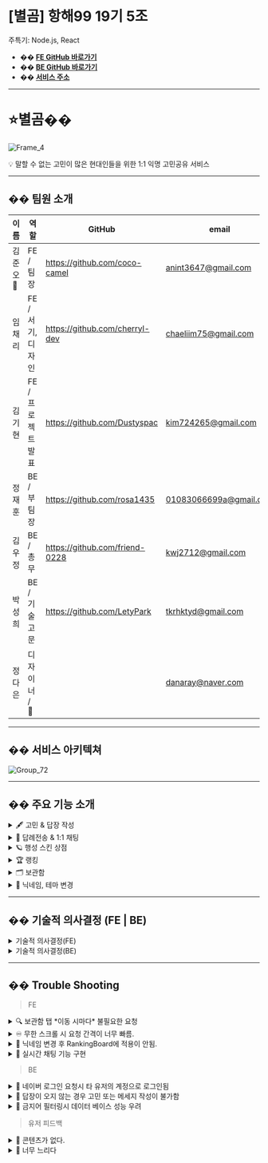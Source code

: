 # [별곰] 항해99 19기 5조 

주특기: Node.js, React

- **�� [FE GitHub 바로가기](https://github.com/BYEOL-GOM/FP-FRONT)**
- **�� [BE GitHub 바로가기](https://github.com/BYEOL-GOM/FP-BACK)** <br/>
- **�� [서비스 주소](https://byeolgom.com/login)**

---

# **⭐️별곰��**

![Frame_4](https://github.com/BYEOL-GOM/FP-FRONT/assets/157693710/31abc8ef-8002-4760-a916-5ff6bf73f8aa)

<aside>
💡 말할 수 없는 고민이 많은 현대인들을 위한 1:1 익명 고민공유 서비스

</aside>


---

## **��** 팀원 소개

| 이름 | 역할 | GitHub | email |
| --- | --- | --- | --- |
| 김준오 👑 | FE / 팀장 | https://github.com/coco-camel | anint3647@gmail.com  |
| 임채리 | FE / 서기, 디자인 | https://github.com/cherryl-dev | chaeliim75@gmail.com |
| 김기현 | FE / 프로젝트 발표 | https://github.com/Dustyspac | kim724265@gmail.com |
| 정재훈 | BE / 부팀장 | https://github.com/rosa1435 | 01083066699a@gmail.com  |
| 김우정 | BE / 총무 | https://github.com/friend-0228 | kwj2712@gmail.com |
| 박성희 | BE / 기술고문 | https://github.com/LetyPark | tkrhktyd@gmail.com |
| 정다은 | 디자이너 / 🎨 || danaray@naver.com |

---

## �� 서비스 아키텍쳐

![Group_72](https://github.com/BYEOL-GOM/FP-FRONT/assets/157693710/c129b50e-8469-4526-bc57-a839d3f4d754)

---

## **��** 주요 기능 소개

<details>
  
<summary>🖋️ 고민 & 답장 작성</summary>
    
![0_고민작성](https://github.com/BYEOL-GOM/FP-FRONT/assets/157693710/ae690d1d-8e7f-4c49-a039-ca8919696033)

  <aside>
    
  💡 메인 하단의 우주선 모양을 클릭
  
  </aside>
  
  <aside>
    
  🖋️ 내 고민을 작성
  
  > 페이지 상단 중앙의 로켓 클릭으로 로켓의 모양 지정 가능
  > 
  
  > 하단 색상변경 아이콘으로 보낼 때의 텍스트 색상 지정 가능
  > 
  </aside>
  
  <aside>
    
  👆 전송하기 버튼 클릭
  
  </aside>
  
  <aside>
    
  ✅ 고민 작성 성공!
  
  </aside>
    
</details>

<details>
  
<summary> 🚀 답례전송 & 1:1 채팅</summary>
    
![0_답례전송](https://github.com/BYEOL-GOM/FP-FRONT/assets/157693710/70725600-fc8a-45f6-ab31-f2a9a0d77bc3)

  <aside>
    
  💡 행성 주변의 우주선 클릭
  
  </aside>
  
  <aside>
    
  🖋️ 하단의 입력창 선택 후, 답변 작성
  
  </aside>
  
  <aside>
    
  👆 이때, 온 답변에 답례를 보내고 싶다면 하단의 답례 전송 버튼 선택
  
  > 나의 고민에서 시작된 우주선만 답례 전송 가능
  > 
  
  > 답례 전송 시, 1:1 채팅 요청을 원한다면 [ 답례와 함께 1:1 채팅 요청 ] 선택
  > 
  </aside>
  
  <aside>
  ✅ 답변 및 답례 전송 성공!
  
  </aside>
    
</details>

<details>
  
<summary>🪐 행성 스킨 상점</summary>
    
![0_상점](https://github.com/BYEOL-GOM/FP-FRONT/assets/157693710/8a8e4e44-f8a4-4f0d-a770-b5414ab7dfad)

  <aside>
    
  💡 메인의 상점 버튼 클릭
  
  </aside>
  
  <aside>
    
  👆 내가 가진 별(답례)의 갯수 확인 후, 구매하고 싶은 행성 종류 선택
  
  </aside>
  
  <aside>
    
  ✅ 조건이 만족한다면, 구매 성공!
  
  > 이때, 구매한 행성을 적용하고 싶다면 한 번 더 클릭해 행성 적용
  > 
  </aside>
    
</details>

<details>
  
<summary>🏆 랭킹</summary>
    
![0_랭킹](https://github.com/BYEOL-GOM/FP-FRONT/assets/157693710/4d00f927-2948-4440-a31d-b21b3d4e9732)

  
  <aside>
    
  💡 메인의 랭킹 아이콘 클릭
  
  </aside>
  
  <aside>
    
  ✅ 랭킹 정보 확인
  
  > 주황색 강조색으로 내 순위 확인 가능
  > 
  </aside>
    
</details>

<details>
  
<summary>🗂️ 보관함</summary>
    
  
![0_보관함](https://github.com/BYEOL-GOM/FP-FRONT/assets/157693710/980e5338-a392-4281-910d-26a71ee97338)

<aside>
  
💡 메인의 보관함 탭 클릭 

</aside>
  
  <aside>
    
  👆 조회하고 싶은 로켓 혹은 나에게 온 로켓 내역 클릭
  
  </aside>
  
  <aside>
    
  ✅ 로켓의 상세 정보 확인
  
  > 답례 여부, 답장 여부, 삭제 여부 확인 가능
  > 
  </aside>
    
</details>

<details>
  
<summary>📝 닉네임, 테마 변경</summary>
    
 ![0_테마변경](https://github.com/BYEOL-GOM/FP-FRONT/assets/157693710/065cf1ab-fb05-4e09-8c08-68cd8522f9e5)
  
  <aside>
    
  💡 메인에서 설정탭 클릭
  
  </aside>
  
  <aside>
    
  👆 닉네임 변경이라면 닉네임 탭 클릭
  
  </aside>
  
  <aside>
    
  🌟 모드 변경이라면 테마변경 토글 클릭
  
  </aside>
  
  <aside>
    
  ✅ 닉네임 혹은 테마변경 완료!
  
  </aside>
    
</details>


---

## **��** 기술적 의사결정 (FE | BE)

<details>
  
<summary>기술적 의사결정(FE)</summary>
    
  | 사용 기술 | 채택 이유 |
  | --- | --- |
  | Vite | - CRA보다 빠른 빌드를 위해 채택 |
  | TypeScript | - 정적 타이핑 언어로 개발 프로세스 초기에 오류를 포착하여 코드 안전성에 도움이 됨 <br/> - 데이터 구조와 인터페이스를 명확하게 정의하여 가독성 향상<br/> - 코드의 유지, 관리가 용이 |
  | Zustand | - 허들이 낮아 쉽게 사용이 가능함<br/>- redux devtools를 사용할 수 있어 디버깅에 용이<br/>- 특정 라이브러리에 엮이지 않음 |  
  | React-Query (Tanstack-Query) | - data fetching, caching, server state 등을 활용하여 핵심 로직에 집중이 가능<br/>- API 호출을 여러 번 하지 않도록 만들어 주어, 코드의 효율성 증가 |
  | Axios | - 자바스크립트의 fetch에 비해 지원하는 기능이 다양함<br/> - response timeout 처리 방법이 존재하는 등 장점이 많음 |
  | Styled-component | - 유니크한 이름으로 CSS 설정을 가능하게 해 줌<br/> - 중복되는 class 관리에 용이, 컴포넌트는 재사용성이 증가 |
  | React-router-dom | - SPA 방식의 React 환경에서 페이지를 나눠 줌 |
  | Eslint / Prettier  -  @typescript | - 코드 컨벤션을 일정한 기준에 맞추어 작성할 수 있도록 스타일을 지정<br/> - 코드의 퀄리티가 보장됨 |
  | lodash | - throttle(쓰로틀)과 debounce(디바운스)와 같은 함수를 제공 |
  | three.js | - UI상의 3D 효과를 표현하기 위해 사용 |

</details>

<details>
  
<summary>기술적 의사결정(BE)</summary>
    
  | 사용 기술 | 채택 이유 |
  | --- | --- |
  | Social Login
  (카카오, 네이버) | - 사용자의 정보 노출을 최소화 <br/> - 무분별한 계정 가입을 방지 |
  | MySQL & Prisma | - MySQL은 안정성과 성능이 뛰어남<br/> - prisma ORM을 조합하여 DB 상호작용을 단순화 + 보안 강화 |
  | GitHub Actions | - GitHub 통합이 용이<br/> - 빠른 배포가 가능함 |
  | Winston | - 서버가 종료되면 쌓여있던 로그가 삭제되는 이슈 해결<br/> - 로그를 외부 파일에 저장해서 관리하기 위해 사용 |
  | Docker | - 팀원 및 서버와 개발 환경을 쉽게 동기화할 수 있음 |
  | PM2 | - 간단한 설정으로 무중단 배포 구현이 가능 |
  | Sentry | - 실시간 오류 모니터링을 통해 빠른 대응이 가능 |
  | WebSocket | - WebSocket 프로토콜은 정보를 동시에 송수신할 수 있어서 전이중 양방향 통신이 가능<br/> - 정보 교환이 빨라 지속적으로 업데이트 되는 정보를 수신해야 하는 채팅 기능에 적합 |
  | prettier | - 코드 컨벤션을 일정한 기준에 맞추어 작성할 수 있도록 스타일을 지정<br/> - 코드의 퀄리티가 보장됨 |

</details>

---

## **�� Trouble Shooting**


> FE
> 
<details>

<summary>🔍 보관함 탭 *이동 시마다* 불필요한 요청</summary>
    
  **문제점**
  
  - 보관함 탭 클릭 시 반복 요청.. 불필요한 요청이라 생각함.
  
  **원인**
  
  - 탭 클릭 시마다 api를 요청하게 되어있음
  
  **해결**
  
  - 무한 스크롤 부분을 tanstack-query를 이용해 탭마다 쿼리키를 지정,
  - staleTime과 gcTime을 설정해 데이터를 일정 시간 유지할 수 있도록 함
  - 데이터의 변경이 있을 경우 쿼리 무효화를 통해 불러올 수 있도록 변경
  
  ```jsx
    const {
      data: pastContent,
      fetchNextPage,
      hasNextPage,
      isPending,
    } = useInfiniteQuery({
      queryKey: ['worries', whoseContent],
      queryFn: ({ pageParam = 1 }) => getPastContent(pageParam),
      initialPageParam: 1,
      getNextPageParam: (lastPage) => {
        if (lastPage.result.length === 0) {
          return undefined;
        }
        return lastPage.isLast ? undefined : lastPage.nextPage;
      },
      retry: 1,
      staleTime: 1000 * 60,
      gcTime: 1000 * 60,
    });
  ```

</details>

<details>
  
<summary>♾ 무한 스크롤 시 요청 간격이 너무 빠름.</summary>
    
  **문제점**
  
  - 무한 스크롤에서 휠을 빠르게 내릴 경우 짧은 시간 내에 많은 요청이 발생
  - 너무 빠르다는 생각이 들어서 제한을 두어야 함
  
  **원인**
  
  - 무한 스크롤을 구현한 부분에서 IntersectionObserver의
  - *인뷰* div = ref가 빠르게 지속적으로 닿을 때마다 요청
  
  **해결**
  
  - 시간적인 제한을 걸어두면 어떨까 생각.
  - Throttle, Debounce 기법을 찾았고
  - ,Throttle => 일정 시간 동안 요청이 한 번만 수행되도록.
  - Debounce => 요청이 들어오고 일정 시간을 기다린 후 요청을 수행
  - Throttle 기법을 선택.
  - 이를 편하게 사용할 수 있는 lodash 라이브러리를 채택함.
      
      ```jsx
      import _ from 'lodash';
        const handleLoadMore = useMemo(
          () =>
            _.throttle(() => {
              if (hasNextPage) {
                fetchNextPage();
              }
            }, 500),
          [hasNextPage, fetchNextPage],
        );
      ```
        
</details>

<details>
  
<summary>👤 닉네임 변경 후 RankingBoard에 적용이 안됨.</summary>
    
  **문제점**
  
  - 닉네임을 변경하고 랭킹을 확인했을 때 바로 적용이 안 됨
  
  **원인**
  
  - RankingBoard의 query 설정에 staleTime이 20초로 설정되어 있었음
  
  **해결**
  
  - 닉네임이 변경되는 상태를 query로 관리
  - 닉네임 변경 쿼리가 실행될때 invalidateQueries로 랭킹보드의 query를 무효화
  
  ```jsx
  // 닉네임 변경 query
    const { data: currentNickname, isLoading: isFetchingNickname } = useQuery({
      queryKey: ['currentNickname'],
      queryFn: getUserName,
    });
    
    
  // 닉네임 변경 시 ranking query 무효화
      mutation.mutate(nickname, {
        onSuccess: () => {
          queryClient.invalidateQueries({ queryKey: ['rankings'] });
          openStateModal('닉네임이 성공적으로 변경되었어요!');
          navigate('/mypage');
        },
      });
    };
  ```
    
</details>

<details>
  
<summary> 💬 실시간 채팅 기능 구현 </summary>
    
  **문제점**
  
  - socket을 사용해 이전 채팅 내용을 가져올 많은 로딩 시간 소요 및 중복 채팅 노출
  
  **원인**
  
  - socket.on을 통해 가져온 데이터들이 한 번에 전송되어 로딩 발생 & 룸접속 유저에게 
  모두 보여지는 것이 원인. 그래서 API를 통해 이전 내용은 서버로부터 직접 전달받았으나,
  socket의 실시간 채팅과 겹쳐버리는 문제가 새롭게 발생
  
  **해결**
  
  - 기존 내역 메세지 + socket.on으로 전달받은 메세지를 통합 후, 
  chatId를 바탕으로 중복 메세지를 제거하고 업데이트 되는 방향으로 수정
  
  ```jsx
  useEffect(() => {
      if (chatMessages) {
        const formattedPastMessages = chatMessages.pages.flatMap(
          (page) => page.formattedPastMessages,
        );
        setRoomMessages((prevMessages) => {
          const uniqueMessages = formattedPastMessages.filter((msg) =>
            prevMessages.every((prevMsg) => prevMsg.chatId !== msg.chatId),
          );
          return [...prevMessages, ...uniqueMessages];
        });
      }
    }, [chatMessages]);
  ```
 </details>


> BE

<details>

<summary>👀 네이버 로그인 요청시 타 유저의 계정으로 로그인됨</summary>
    
  **문제점**
  
  - 네이버 로그인을 시도하면 본인의 계정이 아닌 다른 사람의 계정으로 로그인됨
  
  **원인**
  
  - 로그인에 필요한 유저 정보를 받아오는 과정에서 고유 회원 번호를 잘못 할당하는 것이 원인.
  
  **해결**
  
  - 유저 테이블에 유저 회원번호를 체크하는 칼럼을 추가하여 해당유저의 정보가 있는지 없는지 판단하여 유저정보가 없으면 유저정보를 생성하고 유저정보가 있으면 바로 토큰 발급
  
  ```jsx
  
          const findUser = await prisma.users.findFirst({
              where: { userCheckId: user.id.toString() },
          });
  
          if (!findUser) {
              const lastUser = await prisma.users.count();
              const createUser = await prisma.users.create({
                  data: {
                      userCheckId: user.id.toString(),
                      nickname: `고민의 늪에 빠진 곰 ${lastUser + 1}`,
                      email: user.email,
                  },
              });
  
  ```
    
 </details>

<details>
  
<summary>💬 답장이 오지 않는 경우 고민 또는 메세지 작성이 불가함</summary>
  
  **문제점**
  
  - 고민 로켓을 모두 소진했는데 어떠한 답장도 오지 않을 경우 사용자는 더 이상 메세지를 작성할 수 없음
  
  **원인**
  
  - 고민 로켓 회복은 답례를 받거나, 내가 보낸 고민이 상대방에 의해 삭제 되었을 경우에만 가능
  - 답변이 없는 상황에 고민 로켓이 회복되는 조건 부재
  
  **해결**
  
  - node-cron 라이브러리를 사용하여 마지막 대화 기준 12시간 이상 답장 메세지가 오지 않으면 매일 밤 자정 12시에 해당 메세지가 소프트 삭제되고 고민 작성 로켓과 답변 작성 카운트 수가 회복되는 것으로 해결
  
  ```jsx
  // 매일 자정에 스케줄러 실행
  cron.schedule('0 0 * * *', async () => {
      console.log('매일 자정에 오래된 고민 삭제 작업을 시작합니다.');
      try {
          await deleteOldMessages();
          console.log('오래된 고민 삭제 작업이 성공적으로 완료되었습니다.');
      } catch (error) {
          console.error('오래된 고민 삭제 작업 중 오류가 발생했습니다:', error);
      }
  });
  
  // # 생성된후 12시간 동안 답변이 없는 고민 or 12시간동안 답장이 오지 않는 메세지 조회
  export const findOldMessages = async (prismaClient) => {
      const twentyFourHoursAgo = new Date(new Date().getTime() - 12 * 60 * 60 * 1000);
  
      return await prismaClient.worries.findMany({
          where: {
              OR: [
                  {
                      // 답변이 없고 createdAt이 12시간 이상된 경우
                      createdAt: { lt: twentyFourHoursAgo },
                      comments: { none: {} },
                  },
                  {
                      // 답변이 있고 updatedAt이 12시간 이상된 경우
                      updatedAt: { lt: twentyFourHoursAgo },
                      comments: { some: {} },
                  },
              ],
              deletedAt: null,
          },
          select: { worryId: true },
      });
  };
  
  // # worryId에 해당하는 comments 모두 소프트 삭제
  export const deleteAllCommentsForWorry = async (worryId, prismaClient) => {
      await prismaClient.comments.updateMany({
          where: { worryId },
          data: { deletedAt: new Date() },
      });
  };
  
  // # worryId에 해당하는 고민 메세지 삭제
  export const deleteSelectedWorry = async (worryId, prismaClient) => {
      await prismaClient.worries.updateMany({
          where: { worryId },
          data: { deletedAt: new Date() },
      });
  };
  
  // # 사용자 카운트 업데이트
  export const updateUserCounts = async (worryAuthorId, commentAuthorId, prismaClient) => {
      // 고민 작성자의 remainingWorries 증가
      await prismaClient.users.updateMany({
          where: { userId: worryAuthorId, remainingWorries: { lt: 5 } },
          data: { remainingWorries: { increment: 1 } },
      });
      // 답변 작성자의 remainigAnswers 증가
      await prismaClient.users.updateMany({
          where: { userId: commentAuthorId, remainingAnswers: { lt: 5 } },
          data: { remainingAnswers: { increment: 1 } },
      });
  };
  ```
    
</details>

<details>
<summary>🤬 금지어 필터링시 데이터 베이스 성능 우려</summary>
    
  **문제점**
  
  - 고민/답장 메세지 작성 API 호출시 금지어 필터링 검사를 위해 데이터베이스 접근을 매번 해야함
  
  **원인**
  
  - 금지어 키워드를 데이터베이스에 저장해두고 글 작성시 필터링함
  
  **해결**
  
  - 서버 시작 시 금지어 목록을 메모리에 로드함으로써 매번 데이터 베이스에 직접 접근하지 않아 성능 우려를 최소화함
  
  ```jsx
   
  global.bannedWords = [];
  
  // 금지어 목록 로드
  export async function loadBannedWords() {
      const bannedWords = await prisma.bannedWords.findMany({
          select: { word: true },
      });
      global.bannedWords = bannedWords.map((wordObj) => wordObj.word);
  }
      
      
      loadBannedWords()
      .then(() => {
          console.log('금지어 목록이 메모리에 로드되었습니다.');
      })
      .catch((error) => {
          console.error('금지어 목록 로딩 중 오류 발생:', error);
      });
      
      
      
   // 글작성 API 요청시 금지어 포함 여부 확인
          const isBannedWordIncluded = global.bannedWords.some((word) => content.includes(word));
  
          if (isBannedWordIncluded) {
              throw new AppError('금지어가 포함된 내용은 등록할 수 없습니다', 400);
          }
  ```

</details>    

> 유저 피드백

<details>

<summary>💬 콘텐츠가 없다.</summary>
    
  **문제점**
  
  - 사용 유저 수가 적기에 처음 사용자가 접속했을 경우 할 게 너무 없음…
  
  **원인**
  
  - 보관함의 경우 처음 기획의도는 답례를 주고받은 경우만 표시,
  - 로켓을 보낸 후 확인할 방법이 전혀 없음.
  
  **해결**
  
  - 보낸 메시지 받은 메시지 모두 보여줌.
  - 답변이 삭제되었다면 삭제 표시, 답례를 받았다면 받은 표시
  - 답례를 받아 구매할 수 있는 행성 상점 구현
  - 랜덤 한 유저와 로켓을 주고받는 중 *1 대 1* 대화로 이어질 수 있도록 *채팅 기능* 구현

 </details>

<details>
<summary>💬 너무 느리다</summary>
    
  **문제점**
  
  - 사이트 속도가 너무 느리다… 답답함
  
  **원인**
  
  - s3 배포를 처음 도전했으나, 국가를 유럽으로 설정해버림
  
  **해결**
  
  - 국가 한국으로 이동, 및 도메인 구매 후 적용 완료.

</details>

